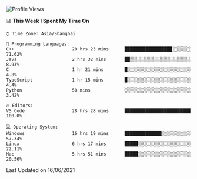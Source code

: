 <!--START_SECTION:waka-->
![Profile Views](http://img.shields.io/badge/Profile%20Views-4-blue)

📊 **This Week I Spent My Time On** 

```text
⌚︎ Time Zone: Asia/Shanghai

💬 Programming Languages: 
C++                      20 hrs 23 mins      ██████████████████░░░░░░░   71.62% 
Java                     2 hrs 32 mins       ██░░░░░░░░░░░░░░░░░░░░░░░   8.93% 
C                        1 hr 21 mins        █░░░░░░░░░░░░░░░░░░░░░░░░   4.8% 
TypeScript               1 hr 15 mins        █░░░░░░░░░░░░░░░░░░░░░░░░   4.4% 
Python                   58 mins             ░░░░░░░░░░░░░░░░░░░░░░░░░   3.42%

🔥 Editors: 
VS Code                  28 hrs 28 mins      █████████████████████████   100.0%

💻 Operating System: 
Windows                  16 hrs 19 mins      ██████████████░░░░░░░░░░░   57.34% 
Linux                    6 hrs 17 mins       █████░░░░░░░░░░░░░░░░░░░░   22.11% 
Mac                      5 hrs 51 mins       █████░░░░░░░░░░░░░░░░░░░░   20.56%

```


 Last Updated on 16/06/2021
<!--END_SECTION:waka-->
